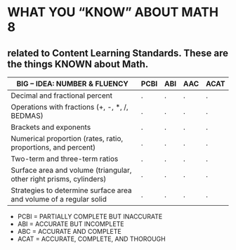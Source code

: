 # WHAT YOU “KNOW” ABOUT MATH 8
## related to Content Learning Standards.  These are the things KNOWN about Math.

BIG – IDEA: NUMBER & FLUENCY | PCBI | ABI | AAC | ACAT
--- | --- | --- | --- | --- 
Decimal and fractional percent | . | . | . | . 
Operations with fractions \(\+, \-, \*, \/, BEDMAS\)  | . | . | . | . 
Brackets and exponents | . | . | . | . | .
Numerical proportion (rates, ratio, proportions, and percent) | . | . | . | . 
Two-term and three-term ratios | . | . | . | . 
Surface area and volume (triangular, other right prisms, cylinders) | . | . | . | . 
Strategies to determine surface area and volume of a regular solid | . | . | . | . 

- PCBI = PARTIALLY COMPLETE BUT INACCURATE
- ABI = ACCURATE BUT INCOMPLETE
- ABC = ACCURATE AND COMPLETE
- ACAT = ACCURATE, COMPLETE, AND THOROUGH


